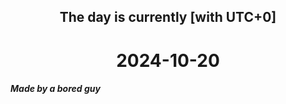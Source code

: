 <h2 align=center>The day is currently [with UTC+0]</h2>
<h1 align=center><!--TIME BEGIN-->2024-10-20<!--TIME END--></h1>
<h5>Made by a bored guy</h5>
